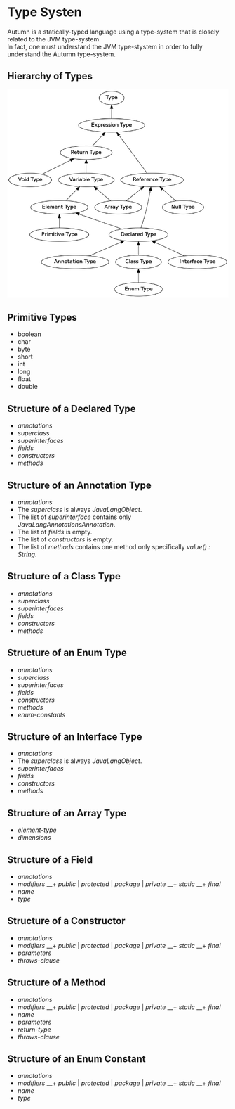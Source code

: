  
# Type Systen

Autumn is a statically-typed language using a type-system that is closely related to the JVM type-system. <br>
In fact, one must understand the JVM type-stystem in order to fully understand the Autumn type-system.

## Hierarchy of Types

<img id="type-structure-image" alt="Diagram of Type Hierarchy" src="dot/TypeHeirarchy.png">

## Primitive Types
+ boolean
+ char
+ byte
+ short
+ int
+ long
+ float
+ double

## Structure of a Declared Type
+ *annotations*
+ *superclass*
+ *superinterfaces*
+ *fields*
+ *constructors*
+ *methods*

## Structure of an Annotation Type
+ *annotations*
+ The *superclass* is always $JavaLangObject$.
+ The list of *superinterface* contains only $JavaLangAnnotationsAnnotation$. 
+ The list of *fields* is empty. 
+ The list of *constructors* is empty. 
+ The list of *methods* contains one method only specifically *value() : String*.

## Structure of a Class Type
+ *annotations*
+ *superclass*
+ *superinterfaces*
+ *fields*
+ *constructors*
+ *methods*

## Structure of an Enum Type
+ *annotations*
+ *superclass*
+ *superinterfaces*
+ *fields*
+ *constructors*
+ *methods*
+ *enum-constants*

## Structure of an Interface Type
+ *annotations*
+ The *superclass* is always $JavaLangObject$.
+ *superinterfaces*
+ *fields*
+ *constructors*
+ *methods*

## Structure of an Array Type
+ *element-type*
+ *dimensions*

## Structure of a Field
+ *annotations*
+ *modifiers*
__+ *public* | *protected* | *package* | *private*
__+ *static*
__+ *final*
+ *name*
+ *type*

## Structure of a Constructor
+ *annotations*
+ *modifiers*
__+ *public* | *protected* | *package* | *private*
__+ *static*
__+ *final*
+ *parameters*
+ *throws-clause*

## Structure of a Method
+ *annotations*
+ *modifiers*
__+ *public* | *protected* | *package* | *private*
__+ *static*
__+ *final*
+ *name*
+ *parameters*
+ *return-type*
+ *throws-clause*

## Structure of an Enum Constant
+ *annotations*
+ *modifiers*
__+ *public* | *protected* | *package* | *private*
__+ *static*
__+ *final*
+ *name*
+ *type*








